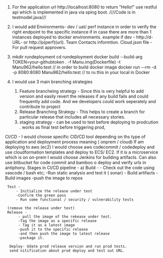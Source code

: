 1) For the application url   http://localhost:8080 to return "Hello!" use restful api which is implemented in java via sping boot.
////Code is in testmodel.java///
  

3) I would add Environments- dev / uat/ perf instance in order to verify the right endpoint to the specific instance if in case
there are more than 1 instances deployed to docker environments. example if dev - http://d-URL- or http://p(perf)(url).
Team Contacts informtion.
Cloud.json file - For pull request approvers.


4) mkdir rundeployment
cd rundeployment
docker build --build-arg TOKEN=your-githubtoken . -f Manu.img(Dockerfile) -t Manu962/hello:test // in order to build docker image
docker run --rm -d -p 8080:8080 Manu962/hello:test // to ru this in your local in Docker

5) I would use 3 main branching strategies
    1) Feature brancheing strategy - Since this is very helpful to add version and easily revert the releases if any build fails and could frequently add code.
    And we developers could work seperately and contribute to project
    2) Release Branching Strategy - This helps to create a branch for particular release that includes all necessary stories. 
    3) staging strategy - can be used to test before deploying to prodcution . works as final test before triggering prod,
    
CI/CD - I would choose specific CID/CD tool depending on ths type of application and deployment process meaning ( onprem / cloud) 
        If am deploying to aws (ec2) I would choose aws codecommit / codedeploy and use cloudformation templates and deploy to ECS/ EC2.
        If it is a microservice which is on on-prem I would choose Jenkins for building artifacts.
        Can also use bitbucket for code commit and bamboo o deploy and verify urls in antiphony.
Stages in CI/CD pipeline -
   a) Build -
         - Check out the code using vascode / bash etc; 
         -Run static analysis and test it ( sonar)
         - Build artifacts
         -Build images
         -push the image to repos
         
     Test -
         - Initialize the release under test
         -Confirm the green pass
         - Run some functional / security / vulnerability tests
         
     (remove the release under test)
     Release -
          - pull the image of the rekease under test.
          -Tag the image as a specific release
          - Tag it as a latest image
          -push it to the specific release
          -and then push the image to latest release
          -package it.
          
      Deploy- Udate prod release version and run prod tests.
      send nitification about prod deploy and test out URL.


